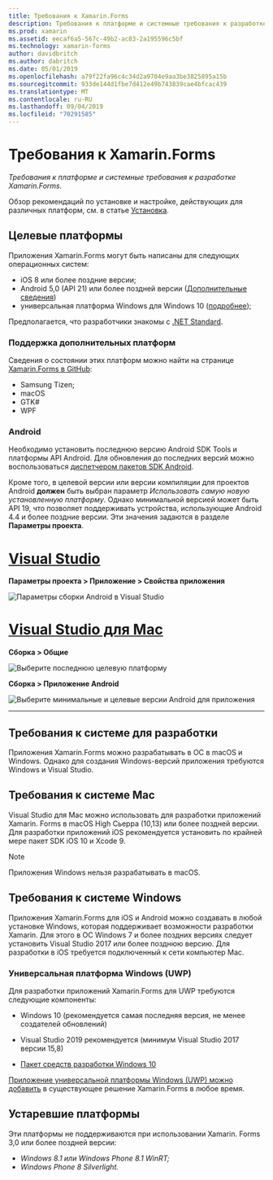 ```yaml
---
title: Требования к Xamarin.Forms
description: Требования к платформе и системные требования к разработке Xamarin.Forms.
ms.prod: xamarin
ms.assetid: eecaf6a5-567c-49b2-ac83-2a195596c5bf
ms.technology: xamarin-forms
author: davidbritch
ms.author: dabritch
ms.date: 05/01/2019
ms.openlocfilehash: a79f22fa96c4c34d2a9704e9aa3be3825895a15b
ms.sourcegitcommit: 933de144d1fbe7d412e49b743839cae4bfcac439
ms.translationtype: MT
ms.contentlocale: ru-RU
ms.lasthandoff: 09/04/2019
ms.locfileid: "70291585"
---
```

# <a name="xamarinforms-requirements"></a>Требования к Xamarin.Forms

_Требования к платформе и системные требования к разработке Xamarin.Forms._

Обзор рекомендаций по установке и настройке, действующих для различных платформ, см. в статье [Установка](installation/index.md).

## <a name="target-platforms"></a>Целевые платформы

Приложения Xamarin.Forms могут быть написаны для следующих операционных систем:

- iOS 8 или более поздние версии;
- Android 5,0 (API 21) или более поздней версии ([Дополнительные сведения](#android))
- универсальная платформа Windows для Windows 10 ([подробнее](#windows10));

Предполагается, что разработчики знакомы с [.NET Standard](~/cross-platform/app-fundamentals/net-standard.md).

### <a name="additional-platform-support"></a>Поддержка дополнительных платформ

Сведения о состоянии этих платформ можно найти на странице [Xamarin.Forms в GitHub](https://github.com/xamarin/Xamarin.Forms/wiki/Platform-Support):

- Samsung Tizen;
- macOS
- GTK#
- WPF

### <a name="android"></a>Android

Необходимо установить последнюю версию Android SDK Tools и платформы API Android. Для обновления до последних версий можно воспользоваться [диспетчером пакетов SDK Android](~/android/get-started/installation/android-sdk.md).

Кроме того, в целевой версии или версии компиляции для проектов Android **должен** быть выбран параметр *Использовать самую новую установленную платформу*. Однако минимальной версией может быть API 19, что позволяет поддерживать устройства, использующие Android 4.4 и более поздние версии. Эти значения задаются в разделе **Параметры проекта**.

# <a name="visual-studiotabwindows"></a>[Visual Studio](#tab/windows)

**Параметры проекта > Приложение > Свойства приложения**

![Параметры сборки Android в Visual Studio](requirements-images/options-android-vs-sml.png)

# <a name="visual-studio-for-mactabmacos"></a>[Visual Studio для Mac](#tab/macos)

**Сборка > Общие**

![Выберите последнюю целевую платформу](requirements-images/options-general-sml.png)

**Сборка > Приложение Android**

![Выберите минимальные и целевые версии Android для приложения](requirements-images/options-android-sml.png)

-----

## <a name="development-system-requirements"></a>Требования к системе для разработки

Приложения Xamarin.Forms можно разрабатывать в ОС в macOS и Windows. Однако для создания Windows-версий приложения требуются Windows и Visual Studio.

## <a name="mac-system-requirements"></a>Требования к системе Mac

Visual Studio для Mac можно использовать для разработки приложений Xamarin. Forms в macOS High Сьерра (10,13) или более поздней версии. Для разработки приложений iOS рекомендуется установить по крайней мере пакет SDK iOS 10 и Xcode 9.

> [!NOTE]
> Приложения Windows нельзя разрабатывать в macOS.

## <a name="windows-system-requirements"></a>Требования к системе Windows

Приложения Xamarin.Forms для iOS и Android можно создавать в любой установке Windows, которая поддерживает возможности разработки Xamarin. Для этого в ОС Windows 7 и более поздних версиях следует установить Visual Studio 2017 или более позднюю версию. Для разработки в iOS требуется подключенный к сети компьютер Mac.

<a name="windows10" />

### <a name="universal-windows-platform-uwp"></a>Универсальная платформа Windows (UWP)

Для разработки приложений Xamarin.Forms для UWP требуются следующие компоненты:

- Windows 10 (рекомендуется самая последняя версия, не менее создателей обновлений)

- Visual Studio 2019 рекомендуется (минимум Visual Studio 2017 версии 15,8)

- [Пакет средств разработки Windows 10](https://dev.windows.com/downloads/windows-10-sdk)

[Приложение универсальной платформы Windows (UWP) можно добавить](~/xamarin-forms/platform/windows/installation/index.md) в существующее решение Xamarin.Forms в любое время.

## <a name="deprecated-platforms"></a>Устаревшие платформы

Эти платформы не поддерживаются при использовании Xamarin. Forms 3,0 или более поздней версии:

- *Windows 8.1 или Windows Phone 8.1 WinRT;*
- *Windows Phone 8 Silverlight.*
